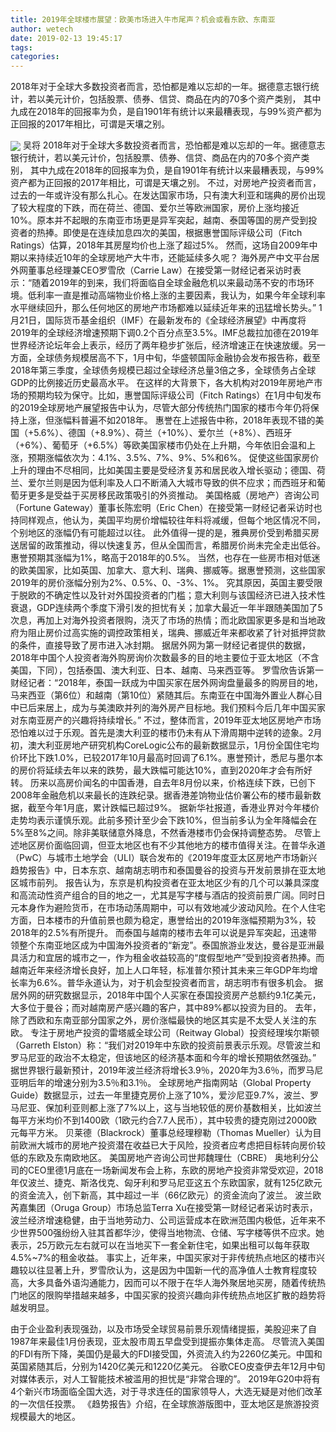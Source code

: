 ```yaml
---
title: 2019年全球楼市展望：欧美市场进入牛市尾声？机会或看东欧、东南亚
author: wetech
date: 2019-02-13 19:45:17
tags: 
categories: 
---
```

2018年对于全球大多数投资者而言，恐怕都是难以忘却的一年。据德意志银行统计，若以美元计价，包括股票、债券、信贷、商品在内的70多个资产类别， 其中九成在2018年的回报率为负，是自1901年有统计以来最糟表现，与99%资产都为正回报的2017年相比，可谓是天壤之别。
<!-- more -->
<img align="center" border="0" src="https://imgcdn.yicai.com/uppics/images/2019/02/1327c56c6f9cae8424bb42dcb8d6723c.jpg" />
吴将
2018年对于全球大多数投资者而言，恐怕都是难以忘却的一年。据德意志银行统计，若以美元计价，包括股票、债券、信贷、商品在内的70多个资产类别， 其中九成在2018年的回报率为负，是自1901年有统计以来最糟表现，与99%资产都为正回报的2017年相比，可谓是天壤之别。
不过，对房地产投资者而言，过去的一年或许没有那么扎心。在发达国家市场，只有澳大利亚和瑞典的房价出现了较大程度的下跌，而在荷兰、德国、爱尔兰等欧洲国家，房价上涨均接近10%。原本并不起眼的东南亚市场更是异军突起，越南、泰国等国的房产受到投资者的热捧。即使是在连续加息四次的美国，根据惠誉国际评级公司（Fitch Ratings）估算，2018年其房屋均价也上涨了超过5%。
然而，这场自2009年中期以来持续近10年的全球房地产大牛市，还能延续多久呢？
海外房产中文平台居外网董事总经理兼CEO罗雪欣（Carrie Law）在接受第一财经记者采访时表示：“随着2019年的到来，我们将面临自全球金融危机以来最动荡不安的市场环境。低利率一直是推动高端物业价格上涨的主要因素，我认为，如果今年全球利率水平继续回升，那么任何地区的房地产市场都难以延续近年来的迅猛增长势头。”
1月21日，国际货币基金组织（IMF）在最新发布的《全球经济展望》中再度将2019年的全球经济增速预期下调0.2个百分点至3.5%。IMF总裁拉加德在2019年世界经济论坛年会上表示，经历了两年稳步扩张后，经济增速正在快速放缓。另一方面，全球债务规模居高不下，1月中旬，华盛顿国际金融协会发布报告称，截至2018年第三季度，全球债务规模已超过全球经济总量3倍之多，全球债务占全球GDP的比例接近历史最高水平。
在这样的大背景下，各大机构对2019年房地产市场的预期均较为保守。比如，惠誉国际评级公司（Fitch Ratings）在1月中旬发布的2019全球房地产展望报告中认为，尽管大部分传统热门国家的楼市今年仍将保持上涨，但涨幅料普遍不如2018年。
惠誉在上述报告中称，2018年表现不错的美国（+5.6%）、德国（+8.9%）、荷兰（+10%）、爱尔兰（+8%）、西班牙（+6%）、葡萄牙（+6.5%）等欧美国家楼市仍处在上升期，今年依旧会温和上涨，预期涨幅依次为：4.1%、3.5%、7%、9%、5%和6%。
促使这些国家房价上升的理由不尽相同，比如美国主要是受经济复苏和居民收入增长驱动；德国、荷兰、爱尔兰则是因为低利率及人口不断涌入大城市导致的供不应求；而西班牙和葡萄牙更多是受益于买房移民政策吸引的外资推动。
美国格威（房地产）咨询公司（Fortune Gateway）董事长陈宏明（Eric Chen）在接受第一财经记者采访时也持同样观点，他认为，美国平均房价增幅较往年料将减缓，但每个地区情况不同，个别地区的涨幅仍有可能超过以往。
此外值得一提的是，雅典房价受到希腊买房送居留的政策推动，得以快速复苏，但从全国而言，希腊房价尚未完全走出低谷。惠誉预期其涨幅为1%，略高于2018年的0.5%。
当然，也存在一些房市相对低迷的欧美国家，比如英国、加拿大、意大利、瑞典、挪威等。据惠誉预测，这些国家2019年的房价涨幅分别为2%、0.5%、0、-3%、1%。
究其原因，英国主要受限于脱欧的不确定性以及针对外国投资者的门槛；意大利则与该国经济已进入技术性衰退，GDP连续两个季度下滑引发的担忧有关；加拿大最近一年半跟随美国加了5次息，再加上对海外投资者限购，浇灭了市场的热情；而北欧国家更多是和当地政府为阻止房价过高实施的调控政策相关，瑞典、挪威近年来都收紧了针对抵押贷款的条件，直接导致了房市进入冰封期。
据居外网为第一财经记者提供的数据，2018年中国个人投资者海外购房询价次数最多的目的地主要位于亚太地区（不含美国，下同），包括泰国、澳大利亚、日本、越南、马来西亚等。
罗雪欣告诉第一财经记者：“2018年，泰国一跃成为中国买家在居外网询盘量最多的购房目的地，马来西亚（第6位）和越南（第10位）紧随其后。东南亚在中国海外置业人群心目中已后来居上，成为与美澳欧并列的海外房产目标地。我们预料今后几年中国买家对东南亚房产的兴趣将持续增长。”
不过，整体而言，2019年亚太地区房地产市场恐怕难以过于乐观。首先是澳大利亚的楼市仍未有从下滑周期中逆转的迹象。2月初，澳大利亚房地产研究机构CoreLogic公布的最新数据显示，1月份全国住宅均价环比下跌1.0%，已较2017年10月最高时回调了6.1%。惠誉预计，悉尼与墨尔本的房价将延续去年以来的跌势，最大跌幅可能达10%，直到2020年才会有所好转。
历来以高房价闻名的中国香港，自去年8月份以来，价格连续下跌，已创下2008年金融危机以来最长的连跌纪录。据香港差饷物业估价署公布的楼市最新数据，截至今年1月底，累计跌幅已超过9%。
据新华社报道，香港业界对今年楼价走势均表示谨慎乐观。此前多预计至少会下跌10%，但当前多认为全年降幅会在5%至8%之间。除非美联储意外降息，不然香港楼市仍会保持调整态势。
尽管上述地区房价面临回调，但亚太地区也有不少其他地方的楼市值得关注。在普华永道（PwC）与城市土地学会（ULI）联合发布的《2019年度亚太区房地产市场新兴趋势报告》中，日本东京、越南胡志明市和泰国曼谷的投资与开发前景排在亚太地区城市前列。
报告认为，东京是机构投资者在亚太地区少有的几个可以兼具深度和高流动性资产组合的目的地之一，尤其是写字楼与酒店的投资前景广阔。同时日元本身作为避险货币，在市场动荡周期中，可以有效地减少波动风险。在个人住宅方面，日本楼市的升值前景也颇为稳定，惠誉给出的2019年涨幅预期为3%，较2018年的2.5%有所提升。
而泰国与越南的楼市去年可以说是异军突起，迅速带领整个东南亚地区成为中国海外投资者的“新宠”。泰国旅游业发达，曼谷是亚洲最具活力和宜居的城市之一，作为租金收益较高的“度假型地产”受到投资者热捧。而越南近年来经济增长良好，加上人口年轻，标准普尔预计其未来三年GDP年均增长率为6.6%。普华永道认为，对于机会型投资者而言，胡志明市有很多机会。
据居外网的研究数据显示，2018年中国个人买家在泰国投资房产总额约9.1亿美元，大多位于曼谷；而对越南房产感兴趣的客户，其中89%都以投资为目的。
去年，除了西欧和东南亚部分国家之外，房价涨幅最快的地区其实是不太受人关注的东欧。
专注于房地产投资的雷塔威全球公司（Reitway Global）投资经理埃尔斯顿（Garreth Elston）称：“我们对2019年中东欧的投资前景表示乐观。尽管波兰和罗马尼亚的政治不太稳定，但该地区的经济基本面和今年的增长预期依然强劲。”
据世界银行最新预计，2019年波兰经济将增长3.9％，2020年为3.6％，而罗马尼亚明后年的增速分别为3.5％和3.1％。
全球房地产指南网站（Global Property Guide）数据显示，过去一年里捷克房价上涨了10%，爱沙尼亚9.7%，波兰、罗马尼亚、保加利亚则都上涨了7%以上，这与当地较低的房价基数相关，比如波兰每平方米均价不到1400欧（1欧元约合7.7人民币），其中较贵的捷克刚过2000欧元每平方米。
贝莱德（Blackrock）董事总经理穆勒（Thomas Mueller）认为目前欧洲大城市的房地产投资潜在收益已大于风险，投资者应考虑把目标转向房价较低的东欧及东南欧地区。
美国房地产咨询公司世邦魏理仕（CBRE） 奥地利分公司的CEO里德1月底在一场新闻发布会上称，东欧的房地产投资非常受欢迎，2018年仅波兰、捷克、斯洛伐克、匈牙利和罗马尼亚这五个东欧国家，就有125亿欧元的资金流入，创下新高，其中超过一半（66亿欧元）的资金流向了波兰。
波兰欧芮嘉集团（Oruga Group）市场总监Terra Xu在接受第一财经记者采访时表示，波兰经济增速稳健，由于当地劳动力、公司运营成本在欧洲范围内极低，近年来不少世界500强纷纷入驻其首都华沙，使得当地物流、仓储、写字楼等供不应求。她表示，25万欧元左右就可以在当地买下一套全新住宅，如果出租可以每年获取4.5%~7%的租金收益。
事实上，近年来，中国买家对于非传统热点地区的楼市兴趣较以往显著上升，罗雪欣认为，这是因为中国新一代的高净值人士教育程度较高，大多具备外语沟通能力，因而可以不限于在华人海外聚居地买房，随着传统热门地区的限购举措越来越多，中国买家的投资兴趣向非传统热点地区扩散的趋势将越发明显。
 
 
由于企业盈利表现强劲，以及市场受全球贸易前景乐观情绪提振，美股迎来了自1987年来最佳1月份表现，亚太股市周五早盘受到提振亦集体走高。
尽管流入美国的FDI有所下降，美国仍是最大的FDI接受国，外资流入约为2260亿美元。中国和英国紧随其后，分别为1420亿美元和1220亿美元。
谷歌CEO皮查伊去年12月中旬对媒体表示，对人工智能技术被滥用的担忧是“非常合理的”。
2019年G20中将有4个新兴市场面临全国大选，对于寻求连任的国家领导人，大选无疑是对他们改革的一次信任投票。
《趋势报告》介绍，在全球旅游版图中，亚太地区是旅游投资规模最大的地区。
